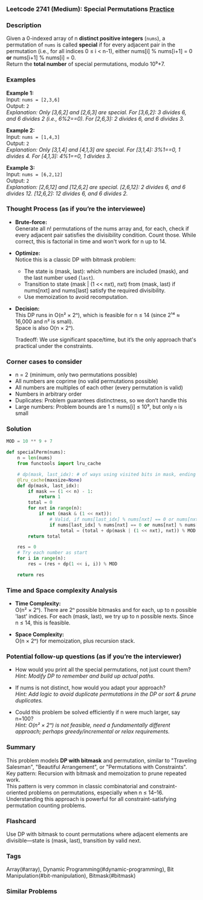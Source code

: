 ### Leetcode 2741 (Medium): Special Permutations [Practice](https://leetcode.com/problems/special-permutations)

### Description  
Given a 0-indexed array of n **distinct positive integers** (`nums`), a permutation of `nums` is called **special** if for every adjacent pair in the permutation (i.e., for all indices 0 ≤ i < n-1), either nums[i] % nums[i+1] = 0 **or** nums[i+1] % nums[i] = 0.  
Return the **total number** of special permutations, modulo 10⁹+7.

### Examples  

**Example 1:**  
Input: `nums = [2,3,6]`  
Output: `2`  
*Explanation: Only [3,6,2] and [2,6,3] are special. For [3,6,2]: 3 divides 6, and 6 divides 2 (i.e., 6%2==0). For [2,6,3]: 2 divides 6, and 6 divides 3.*

**Example 2:**  
Input: `nums = [1,4,3]`  
Output: `2`  
*Explanation: Only [3,1,4] and [4,1,3] are special. For [3,1,4]: 3%1==0, 1 divides 4. For [4,1,3]: 4%1==0, 1 divides 3.*

**Example 3:**  
Input: `nums = [6,2,12]`  
Output: `2`  
*Explanation: [2,6,12] and [12,6,2] are special. [2,6,12]: 2 divides 6, and 6 divides 12. [12,6,2]: 12 divides 6, and 6 divides 2.*

### Thought Process (as if you’re the interviewee)  
- **Brute-force:**  
  Generate all n! permutations of the nums array and, for each, check if every adjacent pair satisfies the divisibility condition. Count those. While correct, this is factorial in time and won't work for n up to 14.

- **Optimize:**  
  Notice this is a classic DP with bitmask problem:  
  - The state is (mask, last): which numbers are included (mask), and the last number used (`last`).  
  - Transition to state (mask | (1 << nxt), nxt) from (mask, last) if nums[nxt] and nums[last] satisfy the required divisibility.  
  - Use memoization to avoid recomputation.

- **Decision:**  
  This DP runs in O(n² × 2ⁿ), which is feasible for n ≤ 14 (since 2¹⁴ ≈ 16,000 and n² is small).  
  Space is also O(n × 2ⁿ).

  Tradeoff: We use significant space/time, but it’s the only approach that's practical under the constraints.

### Corner cases to consider  
- n = 2 (minimum, only two permutations possible)
- All numbers are coprime (no valid permutations possible)
- All numbers are multiples of each other (every permutation is valid)
- Numbers in arbitrary order
- Duplicates: Problem guarantees distinctness, so we don’t handle this
- Large numbers: Problem bounds are 1 ≤ nums[i] ≤ 10⁹, but only `n` is small

### Solution

```python
MOD = 10 ** 9 + 7

def specialPerm(nums):
    n = len(nums)
    from functools import lru_cache

    # dp(mask, last_idx): # of ways using visited bits in mask, ending at last_idx
    @lru_cache(maxsize=None)
    def dp(mask, last_idx):
        if mask == (1 << n) - 1:
            return 1
        total = 0
        for nxt in range(n):
            if not (mask & (1 << nxt)):
                # Valid, if nums[last_idx] % nums[nxt] == 0 or nums[nxt] % nums[last_idx] == 0
                if nums[last_idx] % nums[nxt] == 0 or nums[nxt] % nums[last_idx] == 0:
                    total = (total + dp(mask | (1 << nxt), nxt)) % MOD
        return total

    res = 0
    # Try each number as start
    for i in range(n):
        res = (res + dp(1 << i, i)) % MOD

    return res
```

### Time and Space complexity Analysis  

- **Time Complexity:**  
  O(n² × 2ⁿ). There are 2ⁿ possible bitmasks and for each, up to n possible 'last' indices. For each (mask, last), we try up to n possible nexts. Since n ≤ 14, this is feasible.

- **Space Complexity:**  
  O(n × 2ⁿ) for memoization, plus recursion stack.

### Potential follow-up questions (as if you’re the interviewer)  

- How would you print all the special permutations, not just count them?  
  *Hint: Modify DP to remember and build up actual paths.*

- If nums is not distinct, how would you adapt your approach?  
  *Hint: Add logic to avoid duplicate permutations in the DP or sort & prune duplicates.*

- Could this problem be solved efficiently if n were much larger, say n=100?  
  *Hint: O(n² × 2ⁿ) is not feasible, need a fundamentally different approach; perhaps greedy/incremental or relax requirements.*

### Summary
This problem models **DP with bitmask** and permutation, similar to "Traveling Salesman", "Beautiful Arrangement", or "Permutations with Constraints".  
Key pattern: Recursion with bitmask and memoization to prune repeated work.  
This pattern is very common in classic combinatorial and constraint-oriented problems on permutations, especially when n ≤ 14–16. Understanding this approach is powerful for all constraint-satisfying permutation counting problems.


### Flashcard
Use DP with bitmask to count permutations where adjacent elements are divisible—state is (mask, last), transition by valid next.

### Tags
Array(#array), Dynamic Programming(#dynamic-programming), Bit Manipulation(#bit-manipulation), Bitmask(#bitmask)

### Similar Problems
